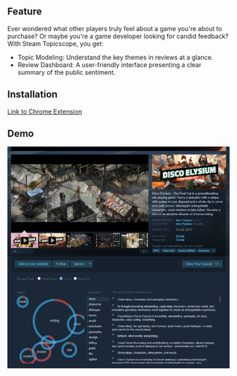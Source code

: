 ## Feature
Ever wondered what other players truly feel about a game you're about to purchase? Or maybe you're a game developer looking for candid feedback? 
With Steam Topicscope, you get:
- Topic Modeling: Understand the key themes in reviews at a glance.
- Review Dashboard: A user-friendly interface presenting a clear summary of the public sentiment.

## Installation
  [Link to Chrome Extension](https://chromewebstore.google.com/detail/steamscope/ppnfnkmopibenekcldhbbaegpklpljfe?hl=en-US)
  
## Demo
  ![Demo](store-content/demo1.png)

